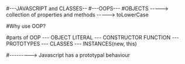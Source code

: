 #---JAVASCRIPT and CLASSES--
#---OOPS---
#OBJECTS -----> collection of properties and methods
         -----> toLowerCase

#Why use OOP?

#parts of OOP
--- OBJECT LITERAL
--- CONSTRUCTOR FUNCTION
--- PROTOTYPES
--- CLASSES
--- INSTANCES(new, this)


#---------> Javascript has a prototypal behaviour
